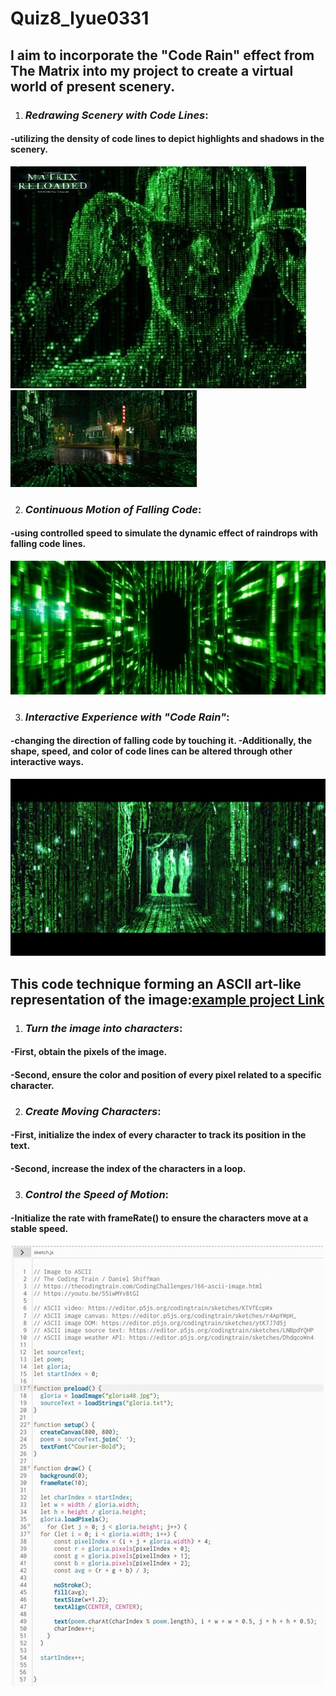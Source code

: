 # Quiz8_lyue0331

## I aim to incorporate the "Code Rain" effect from The Matrix into my project to create a virtual world of present scenery.
1. ### *Redrawing Scenery with Code Lines*: 
#### -utilizing the **density of code lines** to depict highlights and shadows in the scenery.
![1](readmeImages/1.jpg)
![2](readmeImages/2.jpg)
   
2. ### *Continuous Motion of Falling Code*: 
#### -using **controlled speed** to simulate the dynamic effect of raindrops with falling code lines.
![3](readmeImages/3.jpg)
 
3. ### *Interactive Experience with "Code Rain"*: 
#### -**changing the direction of falling code** by touching it. -Additionally, **the shape, speed, and color of code lines** can be altered through other interactive ways.
![4](readmeImages/4.jpg)


## This code technique forming an ASCII art-like representation of the image:[example project Link](https://editor.p5js.org/codingtrain/sketches/LNBpdYQHP) 

1. ### *Turn the image into characters*:
#### -**First**, obtain the pixels of the image. 
#### -**Second**, ensure the color and position of every pixel related to a specific character.
2. ### *Create Moving Characters*:
#### -**First**, initialize the index of every character to track its position in the text. 
#### -**Second**, increase the index of the characters in a loop.
3. ### *Control the Speed of Motion*:
#### -Initialize the rate with frameRate() to ensure the characters move at a stable speed.
![5](readmeImages/5.jpg)